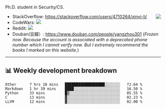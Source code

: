 Ph.D. student in Security/CS.

<img align="right" src="https://github-readme-stats.vercel.app/api?username=li-xin-yi&count_private=true&show_icons=true&hide_title=true&theme=tokyonight" />

- StackOverflow: https://stackoverflow.com/users/4710264/xinyi-li/
- CodeWars: [![](https://www.codewars.com/users/xy-li/badges/micro)](https://www.codewars.com/users/xy-li/)
- Reddit: [![](https://img.shields.io/reddit/user-karma/combined/xy-li?style=social)](https://www.reddit.com/user/xy-li/)
- Douban(豆瓣）: https://www.douban.com/people/yangzhou301  (*Frozen now. Because the account is associated with a deprecated phone number which I cannot verify now. But I extremely recommend the books I marked on this website.*)

---

## 📊 Weekly development breakdown

<!--START_SECTION:waka-->
```text
Other      7 hrs 18 mins   ██████████████████░░░░░░░   72.64 % 
Markdown   1 hr 39 mins    ████░░░░░░░░░░░░░░░░░░░░░   16.50 % 
Python     33 mins         █▒░░░░░░░░░░░░░░░░░░░░░░░   05.55 % 
C          13 mins         ▓░░░░░░░░░░░░░░░░░░░░░░░░   02.23 % 
LLVM       12 mins         ▓░░░░░░░░░░░░░░░░░░░░░░░░   02.00 % 
```
<!--END_SECTION:waka-->
